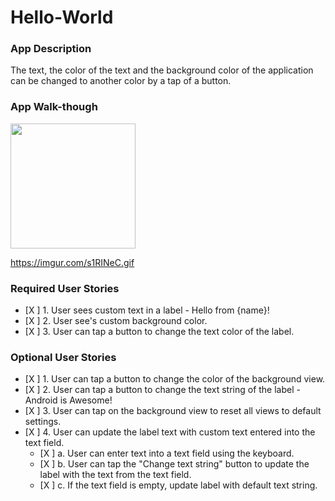 # Hello-World

### App Description
The text, the color of the text and the background color of the application can be changed to another color by a tap of a button.

### App Walk-though

<img src="https://imgur.com/s1RINeC.gif" width=200><br>

https://imgur.com/s1RINeC.gif

### Required User Stories
- [X ] 1. User sees custom text in a label - Hello from {name}!
- [X ] 2. User see's custom background color.
- [X ] 3. User can tap a button to change the text color of the label.

### Optional User Stories
- [X ] 1. User can tap a button to change the color of the background view.  
- [X ] 2. User can tap a button to change the text string of the label - Android is Awesome!  
- [X ] 3. User can tap on the background view to reset all views to default settings.  
- [X ] 4. User can update the label text with custom text entered into the text field.  
   - [X ] a. User can enter text into a text field using the keyboard.  
   - [X ] b. User can tap the "Change text string" button to update the label with the text from the text field.  
   - [X ] c. If the text field is empty, update label with default text string.  
